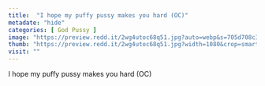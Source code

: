 ```yaml
---
title:  "I hope my puffy pussy makes you hard (OC)"
metadate: "hide"
categories: [ God Pussy ]
image: "https://preview.redd.it/2wg4utoc68q51.jpg?auto=webp&s=705d708c35dfa1edbbe560b1b6d533262cdd7214"
thumb: "https://preview.redd.it/2wg4utoc68q51.jpg?width=1080&crop=smart&auto=webp&s=1908b345b226bbd4a811eaf31f7a727a6b48ad84"
visit: ""
---
```

I hope my puffy pussy makes you hard (OC)
